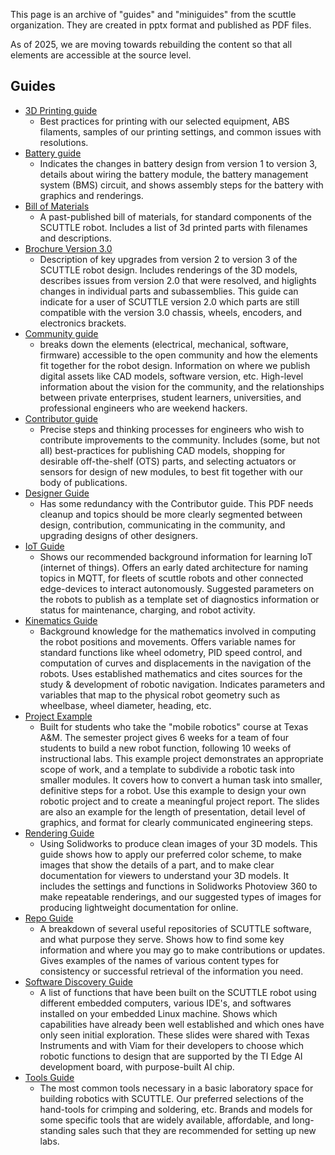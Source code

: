 This page is an archive of "guides" and "miniguides" from the scuttle organization.  They are created in pptx format and published as PDF files.

As of 2025, we are moving towards rebuilding the content so that all elements are accessible at the source level.

## Guides

* [3D Printing guide](https://github.com/dmalawey/ScuttleTechGuide/blob/8229d4248907da1a00189591b9e0524b9b4737cb/docs/SCTL_3DPrintingGuide.pdf)
  * Best practices for printing with our selected equipment, ABS filaments, samples of our printing settings, and common issues with resolutions.
* [Battery guide](https://github.com/dmalawey/ScuttleTechGuide/blob/8229d4248907da1a00189591b9e0524b9b4737cb/docs/SCTL_BatteryGuide.pdf)
  * Indicates the changes in battery design from version 1 to version 3, details about wiring the battery module, the battery management system (BMS) circuit, and shows assembly steps for the battery with graphics and renderings.
* [Bill of Materials](https://github.com/dmalawey/ScuttleTechGuide/blob/347e7ed26e132915fd544da7abf47246ee838cad/docs/SCTL_BillofMaterials.pdf)
  * A past-published bill of materials, for standard components of the SCUTTLE robot.  Includes a list of 3d printed parts with filenames and descriptions. 
* [Brochure Version 3.0](https://github.com/dmalawey/ScuttleTechGuide/blob/87159519749f1c26796e31aba2aa04de925d15d9/docs/SCTL_Brochure_V3.pdf)
  * Description of key upgrades from version 2 to version 3 of the SCUTTLE robot design.  Includes renderings of the 3D models, describes issues from version 2.0 that were resolved, and higlights changes in individual parts and subassemblies.  This guide can indicate for a user of SCUTTLE version 2.0 which parts are still compatible with the version 3.0 chassis, wheels, encoders, and electronics brackets.   
* [Community guide](https://github.com/dmalawey/ScuttleTechGuide/blob/8229d4248907da1a00189591b9e0524b9b4737cb/docs/SCTL_CommunityGuide.pdf)
  * breaks down the elements (electrical, mechanical, software, firmware) accessible to the open community and how the elements fit together for the robot design.  Information on where we publish digital assets like CAD models, software version, etc.  High-level information about the vision for the community, and the relationships between private enterprises, student learners, universities, and professional engineers who are weekend hackers. 
* [Contributor guide](https://github.com/dmalawey/ScuttleTechGuide/blob/8229d4248907da1a00189591b9e0524b9b4737cb/docs/SCTL_ContributorGuide.pdf)
  * Precise steps and thinking processes for engineers who wish to contribute improvements to the community.  Includes (some, but not all) best-practices for publishing CAD models, shopping for desirable off-the-shelf (OTS) parts, and selecting actuators or sensors for design of new modules, to best fit together with our body of publications.
* [Designer Guide](https://github.com/dmalawey/ScuttleTechGuide/blob/f548e63118579fbc95579865da31575e4b750d71/docs/SCTL_DesignerGuide.pdf)
  * Has some redundancy with the Contributor guide.  This PDF needs cleanup and topics should be more clearly segmented between design, contribution, communicating in the community, and upgrading designs of other designers.
* [IoT Guide](https://github.com/dmalawey/ScuttleTechGuide/blob/68b96d1abf113f4788b408c9ff95eca8e614704d/docs/SCTL_IotGuide.pdf)
  * Shows our recommended background information for learning IoT (internet of things).  Offers an early dated architecture for naming topics in MQTT, for fleets of scuttle robots and other connected edge-devices to interact autonomously.  Suggested parameters on the robots to publish as a template set of diagnostics information or status for maintenance, charging, and robot activity.
* [Kinematics Guide](https://github.com/dmalawey/ScuttleTechGuide/blob/c8e50dc6ebf7e51be8d5fc9b00a747eeffef6401/docs/SCTL_KinematicsGuide.pdf)
  *  Background knowledge for the mathematics involved in computing the robot positions and movements.  Offers variable names for standard functions like wheel odometry, PID speed control, and computation of curves and displacements in the navigation of the robots.  Uses established mathematics and cites sources for the study & development of robotic navigation.  Indicates parameters and variables that map to the physical robot geometry such as wheelbase, wheel diameter, heading, etc. 
* [Project Example](https://github.com/dmalawey/ScuttleTechGuide/blob/09c197385ad02302e470336e317a1dcff9f09e24/docs/SCTL_ProjectExample.pdf)
  * Built for students who take the "mobile robotics" course at Texas A&M.  The semester project gives 6 weeks for a team of four students to build a new robot function, following 10 weeks of instructional labs.  This example project demonstrates an appropriate scope of work, and a template to subdivide a robotic task into smaller modules.  It covers how to convert a human task into smaller, definitive steps for a robot.  Use this example to design your own robotic project and to create a meaningful project report.  The slides are also an example for the length of presentation, detail level of graphics, and format for clearly communicated engineering steps. 
* [Rendering Guide](https://github.com/dmalawey/ScuttleTechGuide/blob/ab3b99e0fd0c5df324c3b00a351138fd7387e6af/docs/SCTL_RenderingGuide.pdf)
  * Using Solidworks to produce clean images of your 3D models.  This guide shows how to apply our preferred color scheme, to make images that show the details of a part, and to make clear documentation for viewers to understand your 3D models.  It includes the settings and functions in Solidworks Photoview 360 to make repeatable renderings, and our suggested types of images for producing lightweight documentation for online. 
* [Repo Guide](https://github.com/dmalawey/ScuttleTechGuide/blob/a5bac2292ce6e5f424c8e7cb3c559e541a41b52e/docs/SCTL_RepoGuide.pdf)
  * A breakdown of several useful repositories of SCUTTLE software, and what purpose they serve.  Shows how to find some key information and where you may go to make contributions or updates.  Gives examples of the names of various content types for consistency or successful retrieval of the information you need.
* [Software Discovery Guide](https://github.com/dmalawey/ScuttleTechGuide/blob/e04d8b21f3a0d875b1fce359599aafb2158129db/docs/SCTL_SoftwareDiscoveryGuide.pdf)
  * A list of functions that have been built on the SCUTTLE robot using different embedded computers, various IDE's, and softwares installed on your embedded Linux machine.  Shows which capabilities have already been well established and which ones have only seen initial exploration.  These slides were shared with Texas Instruments and with Viam for their developers to choose which robotic functions to design that are supported by the TI Edge AI development board, with purpose-built AI chip.
* [Tools Guide](https://github.com/dmalawey/ScuttleTechGuide/blob/bb81e11bb65fcde2d295c7be2b192554ee326f36/docs/SCTL_ToolsGuide.pdf)
  * The most common tools necessary in a basic laboratory space for building robotics with SCUTTLE.  Our preferred selections of the hand-tools for crimping and soldering, etc.  Brands and models for some specific tools that are widely available, affordable, and long-standing sales such that they are recommended for setting up new labs. 

